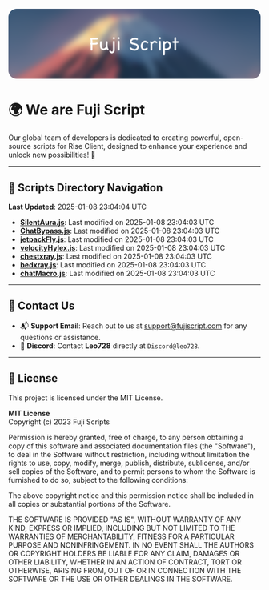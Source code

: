 ![Banner](.github/b.webp)

# 🌍 **We are Fuji Script**

Our global team of developers is dedicated to creating powerful, open-source scripts for Rise Client, designed to enhance your experience and unlock new possibilities! 🌟

---
<!-- SCRIPTS_NAVIGATION_START -->
## 📂 **Scripts Directory Navigation**

**Last Updated**: 2025-01-08 23:04:04 UTC

- **[SilentAura.js](scripts/SilentAura.js)**: Last modified on 2025-01-08 23:04:03 UTC
- **[ChatBypass.js](scripts/ChatBypass.js)**: Last modified on 2025-01-08 23:04:03 UTC
- **[jetpackFly.js](scripts/jetpackFly.js)**: Last modified on 2025-01-08 23:04:03 UTC
- **[velocityHylex.js](scripts/velocityHylex.js)**: Last modified on 2025-01-08 23:04:03 UTC
- **[chestxray.js](scripts/chestxray.js)**: Last modified on 2025-01-08 23:04:03 UTC
- **[bedxray.js](scripts/bedxray.js)**: Last modified on 2025-01-08 23:04:03 UTC
- **[chatMacro.js](scripts/chatMacro.js)**: Last modified on 2025-01-08 23:04:03 UTC

<!-- SCRIPTS_NAVIGATION_END -->

---

## 💬 **Contact Us**  
- 📬 **Support Email**: Reach out to us at [support@fujiscript.com](mailto:support@fujiscript.com) for any questions or assistance.  
- 💬 **Discord**: Contact **Leo728** directly at `Discord@leo728`.

---

## 📜 **License**

This project is licensed under the MIT License.  

**MIT License**  
Copyright (c) 2023 Fuji Scripts  

Permission is hereby granted, free of charge, to any person obtaining a copy of this software and associated documentation files (the "Software"), to deal in the Software without restriction, including without limitation the rights to use, copy, modify, merge, publish, distribute, sublicense, and/or sell copies of the Software, and to permit persons to whom the Software is furnished to do so, subject to the following conditions:  

The above copyright notice and this permission notice shall be included in all copies or substantial portions of the Software.  

THE SOFTWARE IS PROVIDED "AS IS", WITHOUT WARRANTY OF ANY KIND, EXPRESS OR IMPLIED, INCLUDING BUT NOT LIMITED TO THE WARRANTIES OF MERCHANTABILITY, FITNESS FOR A PARTICULAR PURPOSE AND NONINFRINGEMENT. IN NO EVENT SHALL THE AUTHORS OR COPYRIGHT HOLDERS BE LIABLE FOR ANY CLAIM, DAMAGES OR OTHER LIABILITY, WHETHER IN AN ACTION OF CONTRACT, TORT OR OTHERWISE, ARISING FROM, OUT OF OR IN CONNECTION WITH THE SOFTWARE OR THE USE OR OTHER DEALINGS IN THE SOFTWARE.  
